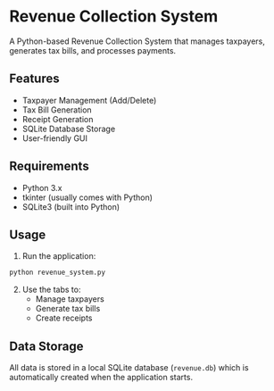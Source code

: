# Revenue Collection System

A Python-based Revenue Collection System that manages taxpayers, generates tax bills, and processes payments.

## Features

- Taxpayer Management (Add/Delete)
- Tax Bill Generation
- Receipt Generation
- SQLite Database Storage
- User-friendly GUI

## Requirements

- Python 3.x
- tkinter (usually comes with Python)
- SQLite3 (built into Python)

## Usage

1. Run the application:
```bash
python revenue_system.py
```

2. Use the tabs to:
   - Manage taxpayers
   - Generate tax bills
   - Create receipts

## Data Storage

All data is stored in a local SQLite database (`revenue.db`) which is automatically created when the application starts.